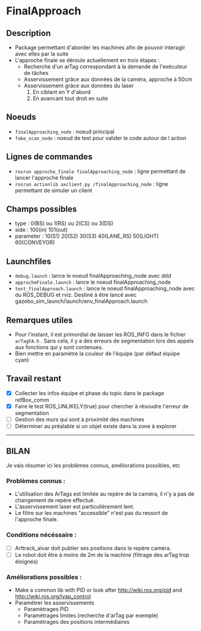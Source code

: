 FinalApproach
=============

Description
-----------
* Package permettant d'aborder les machines afin de pouvoir interagir avec elles par la suite
* L'approche finale se déroule actuellement en trois étapes :
    * Recherche d'un arTag correspondant à la demande de l'exécuteur de tâches
    * Asservissement grâce aux données de la caméra, approche à 50cm
    * Asservissement grâce aux données du laser
    	1. En ciblant en Y d'abord
    	2. En avancant tout droit en suite

Noeuds
------
* `finalApproaching_node` : noeud principal
* `fake_scan_node` : noeud de test pour valider le code autour de l action

Lignes de commandes
-------------------
* `rosrun approche_finale finalApproaching_node` : ligne permettant de lancer l'approche finale
* `rosrun actionlib axclient.py /finalApproaching_node` : ligne permettant de simuler un client

Champs possibles
----------------
* type : 0(BS) ou 1(RS) ou 2(CS) ou 3(DS)
* side : 100(in) 101(out)
* parameter : 10(S1) 20(S2) 30(S3) 40(LANE_RS) 50(LIGHT) 60(CONVEYOR)

Launchfiles
-----------
* `debug.launch` : lance le noeud finalApproaching_node avec ddd
* `approcheFinale.launch` : lance le noeud finalApproaching_node
* `test_finalApproach.launch` : lance le noeud finalApproaching_node avec du ROS_DEBUG et rviz. Destiné à être lancé
avec gazebo_sim_launch/launch/env_finalApproach.launch

Remarques utiles
----------------
* Pour l'instant, il est primordial de laisser les ROS_INFO dans le fichier `arTagFA.h` .
Sans cela, il y a des erreurs de segmentation lors des appels aux fonctions qui y sont contenues.
* Bien mettre en paramètre la couleur de l'équipe (par défaut équipe cyan)

Travail restant
---------------
* [x] Collecter les infos équipe et phase du topic dans le package refBox_comm
* [x] Faire le test ROS_UNLIKELY(true) pour chercher à résoudre l'erreur de segmentation
* [ ] Gestion des murs qui sont à proximité des machines
* [ ] Déterminer au préalable si un objet existe dans la zone à explorer

----

## BILAN
Je vais résumer ici les problèmes connus, améliorations possibles, etc

### Problèmes connus :
 * L'utilisation des ArTags est limitée au repère de la caméra, il n'y a pas de changement de repère effectué.
 * L'asservissement laser est particulièrement lent.
 * Le filtre sur les machines "accessible" n'est pas du ressort de l'approche finale.

### Conditions nécéssaire :
 * [ ] Arttrack_alvar doit publier ses positions dans le repère caméra.
 * [ ] Le robot doit être à moins de 2m de la machine (filtrage des arTag trop éloignés)

### Améliorations possibles :
 * Make a common lib with PID or look after http://wiki.ros.org/pid and http://wiki.ros.org/lyap_control
 * Paramétrer les asservissements
   * Paramètrages PID
   * Paramétrages limites (recherche d'arTag par exemple)
   * Paramétrages des positions intermédiaires